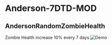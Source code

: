 # Anderson-7DTD-MOD

## AndersonRandomZombieHealth
Zombie Health increase 10% every 7 days 
![Demo](https://github.com/user-attachments/assets/de05518e-6142-4e7c-8d3f-82a9a4efb74c)

